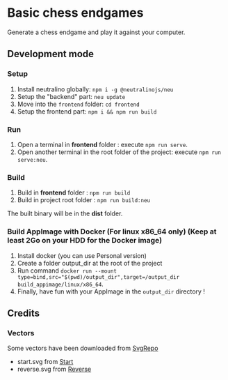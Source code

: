 # Basic chess endgames

Generate a chess endgame and play it against your computer.

## Development mode

### Setup

1. Install neutralino globally: `npm i -g @neutralinojs/neu`
2. Setup the "backend" part: `neu update`
3. Move into the `frontend` folder: `cd frontend`
4. Setup the frontend part: `npm i && npm run build`

### Run

1. Open a terminal in **frontend** folder :  execute `npm run serve`.
2. Open another terminal in the root folder of the project: execute `npm run serve:neu`.

### Build

1. Build in **frontend** folder : `npm run build`
2. Build in project root folder : `npm run build:neu`

The built binary will be in the **dist** folder.


### Build AppImage with Docker (For linux x86_64 only) (Keep at least 2Go on your HDD for the Docker image)

1. Install docker (you can use Personal version)
2. Create a folder output_dir at the root of the project
3. Run command `docker run --mount type=bind,src="$(pwd)/output_dir",target=/output_dir build_appimage/linux/x86_64`.
4. Finally, have fun with your AppImage in the `output_dir` directory !

## Credits

### Vectors

Some vectors have been downloaded from [SvgRepo](https://www.svgrepo.com)

* start.svg from [Start](https://www.svgrepo.com/svg/304738/start-line)
* reverse.svg from [Reverse](https://www.svgrepo.com/svg/215783/up-arrow-ui)
